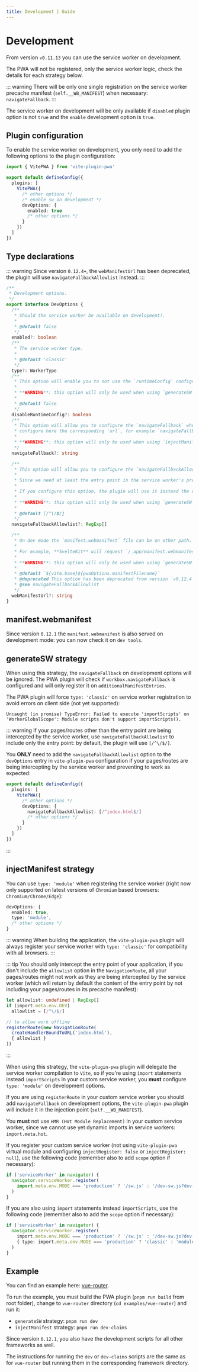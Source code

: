 ```yaml
---
title: Development | Guide
---
```


# Development

From version `v0.11.13` you can use the service worker on development.

The PWA will not be registered, only the service worker logic, check the details for each strategy below.

::: warning
There will be only one single registration on the service worker precache manifest (`self.__WB_MANIFEST`) when necessary: `navigateFallback`.
:::

The service worker on development will be only available if `disabled` plugin option is not `true` and the `enable` development option is `true`.

## Plugin configuration

To enable the service worker on development, you only need to add the following options to the plugin configuration:

```ts
import { VitePWA } from 'vite-plugin-pwa'

export default defineConfig({
  plugins: [
    VitePWA({
      /* other options */
      /* enable sw on development */
      devOptions: {
        enabled: true
        /* other options */
      }
    })
  ]
})
```

## Type declarations

::: warning
Since version `0.12.4+`, the `webManifestUrl` has been deprecated, the plugin will use `navigateFallbackAllowlist` instead.
:::

```ts
/**
 * Development options.
 */
export interface DevOptions {
  /**
   * Should the service worker be available on development?.
   *
   * @default false
   */
  enabled?: boolean
  /**
   * The service worker type.
   *
   * @default 'classic'
   */
  type?: WorkerType
  /**
   * This option will enable you to not use the `runtimeConfig` configured on `workbox.runtimeConfig` plugin option.
   *
   * **WARNING**: this option will only be used when using `generateSW` strategy.
   *
   * @default false
   */
  disableRuntimeConfig?: boolean
  /**
   * This option will allow you to configure the `navigateFallback` when using `registerRoute` for `offline` support:
   * configure here the corresponding `url`, for example `navigateFallback: 'index.html'`.
   *
   * **WARNING**: this option will only be used when using `injectManifest` strategy.
   */
  navigateFallback?: string

  /**
   * This option will allow you to configure the `navigateFallbackAllowlist`: new option from version `v0.12.4`.
   *
   * Since we need at least the entry point in the service worker's precache manifest, we don't want the rest of the assets to be intercepted by the service worker.
   *
   * If you configure this option, the plugin will use it instead the default.
   *
   * **WARNING**: this option will only be used when using `generateSW` strategy.
   *
   * @default [/^\/$/]
   */
  navigateFallbackAllowlist?: RegExp[]

  /**
   * On dev mode the `manifest.webmanifest` file can be on other path.
   *
   * For example, **SvelteKit** will request `/_app/manifest.webmanifest`, when `webmanifest` added to the output bundle, **SvelteKit** will copy it to the `/_app/` folder.
   *
   * **WARNING**: this option will only be used when using `generateSW` strategy.
   *
   * @default `${vite.base}${pwaOptions.manifestFilename}`
   * @deprecated This option has been deprecated from version `v0.12.4`, the plugin will use navigateFallbackAllowlist instead.
   * @see navigateFallbackAllowlist
   */
  webManifestUrl?: string
}
```

## manifest.webmanifest

Since version `0.12.1` the `manifest.webmanifest` is also served on development mode: you can now check it on `dev tools`.

## generateSW strategy

When using this strategy, the `navigateFallback` on development options will be ignored. The PWA plugin will check if `workbox.navigateFallback` is configured and will only register it on `additionalManifestEntries`.

The PWA plugin will force `type: 'classic'` on service worker registration to avoid errors on client side (not yet supported):

```shell
Uncaught (in promise) TypeError: Failed to execute 'importScripts' on 'WorkerGlobalScope': Module scripts don't support importScripts().
```

::: warning
If your pages/routes other than the entry point are being intercepted by the service worker, use `navigateFallbackAllowlist` to include only the entry point: by default, the plugin will use `[/^\/$/]`.

You **ONLY** need to add the `navigateFallbackAllowlist` option to the `devOptions` entry in `vite-plugin-pwa` configuration if your pages/routes are being intercepting by the service worker and preventing to work as expected:
```ts
export default defineConfig({
  plugins: [
    VitePWA({
      /* other options */
      devOptions: {
        navigateFallbackAllowlist: [/^index.html$/]
        /* other options */
      }
    })
  ]
})
```
:::

## injectManifest strategy

You can use `type: 'module'` when registering the service worker (right now only supported on latest versions of `Chromium` based browsers: `Chromium/Chrome/Edge`):

<!--eslint-skip-->
```ts
devOptions: {
  enabled: true,
  type: 'module',
  /* other options */  
}
```

::: warning
When building the application, the `vite-plugin-pwa` plugin will always register your service worker with `type: 'classic'` for compatibility with all browsers.
:::

::: tip
You should only intercept the entry point of your application, if you don't include the `allowlist` option in the `NavigationRoute`, all your pages/routes might not work as they are being intercepted by the service worker (which will return by default the content of the entry point by not including your pages/routes in its precache manifest):
```ts
let allowlist: undefined | RegExp[]
if (import.meta.env.DEV)
  allowlist = [/^\/$/]

// to allow work offline
registerRoute(new NavigationRoute(
  createHandlerBoundToURL('index.html'),
  { allowlist }
))
```
:::

When using this strategy, the `vite-plugin-pwa` plugin will delegate the service worker compilation to `Vite`, so if you're using `import` statements instead `importScripts` in your custom service worker, you **must** configure `type: 'module'` on development options.

If you are using `registerRoute` in your custom service worker you should add `navigateFallback` on development options, the `vite-plugin-pwa` plugin will include it in the injection point (`self.__WB_MANIFEST`).

You **must** not use `HMR (Hot Module Replacement)` in your custom service worker, since we cannot use yet dynamic imports in service workers: `import.meta.hot`.

If you register your custom service worker (not using `vite-plugin-pwa` virtual module and configuring `injectRegister: false` or `injectRegister: null`), use the following code (remember also to add `scope` option if necessary):
```js
if ('serviceWorker' in navigator) {
  navigator.serviceWorker.register(
    import.meta.env.MODE === 'production' ? '/sw.js' : '/dev-sw.js?dev-sw'
  )
}
```

If you are also using `import` statements instead `importScripts`, use the following code (remember also to add the `scope` option if necessary):
```ts
if ('serviceWorker' in navigator) {
  navigator.serviceWorker.register(
    import.meta.env.MODE === 'production' ? '/sw.js' : '/dev-sw.js?dev-sw',
    { type: import.meta.env.MODE === 'production' ? 'classic' : 'module' }
  )
}
```

## Example

You can find an example here: [vue-router](https://github.com/antfu/vite-plugin-pwa/tree/main/examples/vue-router).

To run the example, you must build the PWA plugin (`pnpm run build` from root folder), change to `vue-router` directory 
(`cd examples/vue-router`) and run it:
- `generateSW` strategy: `pnpm run dev`
- `injectManifest` strategy: `pnpm run dev-claims`

Since version `0.12.1`, you also have the development scripts for all other frameworks as well.

The instructions for running the `dev` or `dev-claims` scripts are the same as for `vue-router` but running them in the corresponding framework directory.
